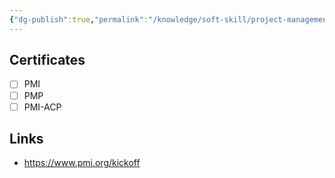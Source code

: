 ```yaml
---
{"dg-publish":true,"permalink":"/knowledge/soft-skill/project-management/","dgPassFrontmatter":true}
---
```


## Certificates
- [ ] PMI
- [ ] PMP
- [ ] PMI-ACP
## Links
- https://www.pmi.org/kickoff
